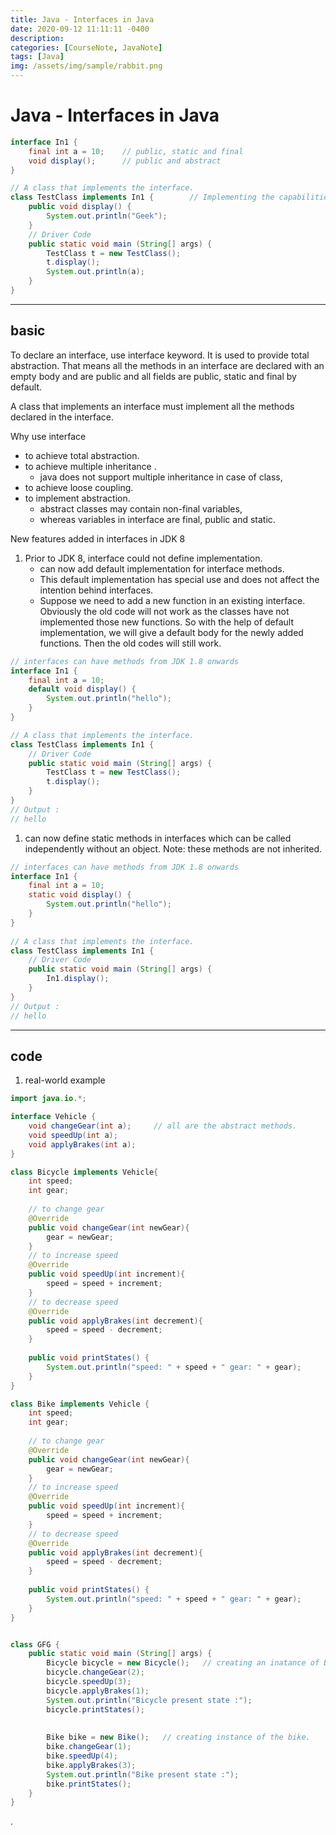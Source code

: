 ```yaml
---
title: Java - Interfaces in Java
date: 2020-09-12 11:11:11 -0400
description:
categories: [CourseNote, JavaNote]
tags: [Java]
img: /assets/img/sample/rabbit.png
---
```


# Java - Interfaces in Java


```java
interface In1 { 
	final int a = 10;    // public, static and final 
	void display();      // public and abstract 
} 

// A class that implements the interface. 
class TestClass implements In1 {        // Implementing the capabilities of interface. 
	public void display() { 
		System.out.println("Geek"); 
	} 
	// Driver Code 
	public static void main (String[] args) { 
		TestClass t = new TestClass(); 
		t.display(); 
		System.out.println(a); 
	} 
} 
```

---

## basic

To declare an interface, use interface keyword. It is used to provide total abstraction. That means all the methods in an interface are declared with an empty body and are public and all fields are public, static and final by default. 

A class that implements an interface must implement all the methods declared in the interface.

Why use interface
- to achieve total abstraction.
- to achieve multiple inheritance .
  - java does not support multiple inheritance in case of class, 
- to achieve loose coupling.
- to implement abstraction. 
  - abstract classes may contain non-final variables, 
  - whereas variables in interface are final, public and static.


New features added in interfaces in JDK 8
1. Prior to JDK 8, interface could not define implementation. 
   - can now add default implementation for interface methods. 
   - This default implementation has special use and does not affect the intention behind interfaces.
   - Suppose we need to add a new function in an existing interface. Obviously the old code will not work as the classes have not implemented those new functions. So with the help of default implementation, we will give a default body for the newly added functions. Then the old codes will still work.

```java
// interfaces can have methods from JDK 1.8 onwards 
interface In1 { 
	final int a = 10; 
	default void display() { 
		System.out.println("hello"); 
	} 
} 

// A class that implements the interface. 
class TestClass implements In1 { 
	// Driver Code 
	public static void main (String[] args) { 
		TestClass t = new TestClass(); 
		t.display(); 
	} 
} 
// Output :
// hello
```

1. can now define static methods in interfaces which can be called independently without an object. Note: these methods are not inherited.

```java
// interfaces can have methods from JDK 1.8 onwards 
interface In1 { 
    final int a = 10; 
    static void display() { 
        System.out.println("hello"); 
    } 
} 
  
// A class that implements the interface. 
class TestClass implements In1 { 
    // Driver Code 
    public static void main (String[] args) { 
        In1.display(); 
    } 
} 
// Output :
// hello
```

---

## code


1. real-world example

```java
import java.io.*; 

interface Vehicle {  
	void changeGear(int a);     // all are the abstract methods. 
	void speedUp(int a); 
	void applyBrakes(int a); 
} 

class Bicycle implements Vehicle{ 
	int speed; 
	int gear; 
	
	// to change gear 
	@Override
	public void changeGear(int newGear){ 
		gear = newGear; 
	} 
	// to increase speed 
	@Override
	public void speedUp(int increment){ 
		speed = speed + increment; 
	} 
	// to decrease speed 
	@Override
	public void applyBrakes(int decrement){ 
		speed = speed - decrement; 
	} 
    
	public void printStates() { 
		System.out.println("speed: " + speed + " gear: " + gear); 
	} 
} 

class Bike implements Vehicle { 
	int speed; 
	int gear; 
	
	// to change gear 
	@Override
	public void changeGear(int newGear){ 
		gear = newGear; 
	} 
	// to increase speed 
	@Override
	public void speedUp(int increment){ 
		speed = speed + increment; 
	} 
	// to decrease speed 
	@Override
	public void applyBrakes(int decrement){ 
		speed = speed - decrement; 
    } 
    
	public void printStates() { 
		System.out.println("speed: " + speed + " gear: " + gear); 
	} 
} 


class GFG { 
	public static void main (String[] args) { 
		Bicycle bicycle = new Bicycle();   // creating an inatance of Bicycle doing some operations 
		bicycle.changeGear(2); 
		bicycle.speedUp(3); 
		bicycle.applyBrakes(1); 
		System.out.println("Bicycle present state :"); 
		bicycle.printStates(); 
		
		
		Bike bike = new Bike();   // creating instance of the bike. 
		bike.changeGear(1); 
		bike.speedUp(4); 
		bike.applyBrakes(3); 
		System.out.println("Bike present state :"); 
		bike.printStates(); 
	} 
} 
```








.
